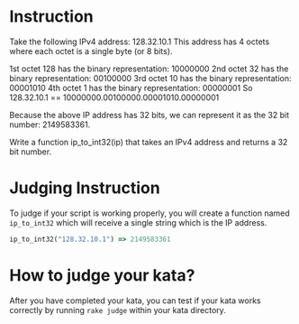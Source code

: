 # Instruction
Take the following IPv4 address: 128.32.10.1 This address has 4 octets where each octet is a single byte (or 8 bits).

1st octet 128 has the binary representation: 10000000
2nd octet 32 has the binary representation: 00100000
3rd octet 10 has the binary representation: 00001010
4th octet 1 has the binary representation: 00000001
So 128.32.10.1 == 10000000.00100000.00001010.00000001

Because the above IP address has 32 bits, we can represent it as the 32 bit number: 2149583361.

Write a function ip_to_int32(ip) that takes an IPv4 address and returns a 32 bit number.

# Judging Instruction

To judge if your script is working properly, you will create a function
named `ip_to_int32` which will receive a single string which is the IP address.

```ruby
ip_to_int32("128.32.10.1") => 2149583361
```

# How to judge your kata?

After you have completed your kata, you can test if your kata works correctly by running
`rake judge` within your kata directory.
